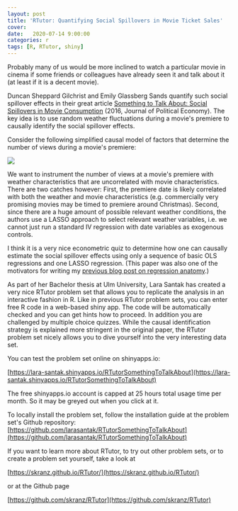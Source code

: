 ```yaml
---
layout: post
title: 'RTutor: Quantifying Social Spillovers in Movie Ticket Sales'
cover: 
date:   2020-07-14 9:00:00
categories: r
tags: [R, RTutor, shiny]
---  
```


Probably many of us would be more inclined to watch a particular movie in cinema if some friends or colleagues have already seen it and talk about it (at least if it is a decent movie). 

Duncan Sheppard Gilchrist and Emily Glassberg Sands quantify such social spillover effects in their great article [Something to Talk About: Social Spillovers
in Movie Consumption](https://www.journals.uchicago.edu/doi/abs/10.1086/688177) (2016, Journal of Political Economy). The key idea is to use random weather fluctuations during a movie's premiere to causally identify the social spillover effects.

Consider the following simplified causal model of factors that determine the number of views during a movie's premiere:

<img src="http://skranz.github.io/images/movie_spillovers.svg" style="max-width: 100%;">

We want to instrument the number of views at a movie's premiere with weather characteristics that are uncorrelated with movie characteristics. There are two catches however: First, the premiere date is likely correlated with both the weather and movie characteristics (e.g. commercially very promising movies may be timed to premiere around Christmas). Second, since there are a huge amount of possible relevant weather conditions, the authors use a LASSO approach to select relevant weather variables, i.e. we cannot just run a standard IV regression with date variables as exogenous controls.

I think it is a very nice econometric quiz to determine how one can causally estimate the social spillover effects using only a sequence of basic OLS regressions and one LASSO regression. (This paper was also one of the motivators for writing my [previous blog post on regression anatomy](https://skranz.github.io/r/2020/07/01/PuzzlingRegressionAnatomy.html).) 

As part of her Bachelor thesis at Ulm University, Lara Santak has created a very nice RTutor problem set that allows you to replicate the analysis in an interactive fashion in R. Like in previous RTutor problem sets, you can enter free R code in a web-based shiny app. The code will be automatically checked and you can get hints how to proceed. In addition you are challenged by multiple choice quizzes. While the causal identification strategy is explained more stringent in the original paper, the RTutor problem set nicely allows you to dive yourself into the very interesting data set. 

You can test the problem set online on shinyapps.io:

[https://lara-santak.shinyapps.io/RTutorSomethingToTalkAbout](https://lara-santak.shinyapps.io/RTutorSomethingToTalkAbout)

The free shinyapps.io account is capped at 25 hours total usage time per month. So it may be greyed out when you click at it.

To locally install the problem set, follow the installation guide at the problem set's Github repository: [https://github.com/larasantak/RTutorSomethingToTalkAbout](https://github.com/larasantak/RTutorSomethingToTalkAbout)

If you want to learn more about RTutor, to try out other problem sets, or to create a problem set yourself, take a look at 

[https://skranz.github.io/RTutor/](https://skranz.github.io/RTutor/)

or at the Github page

[https://github.com/skranz/RTutor](https://github.com/skranz/RTutor)

